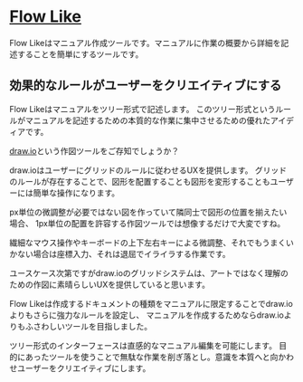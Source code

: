 # [Flow Like](https://michiharu.github.io/wolf/)

Flow Likeはマニュアル作成ツールです。マニュアルに作業の概要から詳細を記述することを簡単にするツールです。

## 効果的なルールがユーザーをクリエイティブにする

Flow Likeはマニュアルをツリー形式で記述します。
このツリー形式というルールがマニュアルを記述するための本質的な作業に集中させるための優れたアイディアです。

[draw.io](https://drawio-app.com/)という作図ツールをご存知でしょうか？

draw.ioはユーザーにグリッドのルールに従わせるUXを提供します。
グリッドのルールが存在することで、図形を配置することも図形を変形することもユーザーには簡単な操作になります。

px単位の微調整が必要ではない図を作っていて隣同士で図形の位置を揃えたい場合、
1px単位の配置を許容する作図ツールでは想像するだけで大変ですね。

繊細なマウス操作やキーボードの上下左右キーによる微調整、それでもうまくいかない場合は座標入力、それは退屈でイライラする作業です。

ユースケース次第ですがdraw.ioのグリッドシステムは、アートではなく理解のための作図に素晴らしいUXを提供していると思います。

Flow Likeは作成するドキュメントの種類をマニュアルに限定することでdraw.ioよりもさらに強力なルールを設定し、
マニュアルを作成するためならdraw.ioよりもふさわしいツールを目指しました。

ツリー形式のインターフェースは直感的なマニュアル編集を可能にします。
目的にあったツールを使うことで無駄な作業を削ぎ落とし。意識を本質へと向かわせユーザーをクリエイティブにします。
